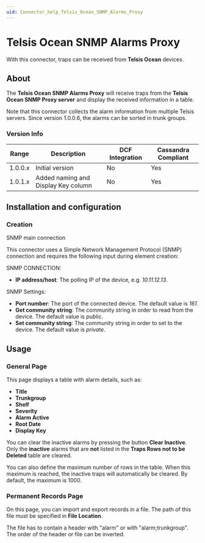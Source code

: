 ```yaml
---
uid: Connector_help_Telsis_Ocean_SNMP_Alarms_Proxy
---
```


# Telsis Ocean SNMP Alarms Proxy

With this connector, traps can be received from **Telsis Ocean** devices.

## About

The **Telsis Ocean SNMP Alarms Proxy** will receive traps from the **Telsis Ocean SNMP Proxy server** and display the received information in a table.

Note that this connector collects the alarm information from multiple Telsis servers. Since version 1.0.0.6, the alarms can be sorted in trunk groups.

### Version Info

| **Range** | **Description**                     | **DCF Integration** | **Cassandra Compliant** |
|------------------|-------------------------------------|---------------------|-------------------------|
| 1.0.0.x          | Initial version                     | No                  | Yes                     |
| 1.0.1.x          | Added naming and Display Key column | No                  | Yes                     |

## Installation and configuration

### Creation

SNMP main connection

This connector uses a Simple Network Management Protocol (SNMP) connection and requires the following input during element creation:

SNMP CONNECTION:

- **IP address/host**: The polling IP of the device, e.g. *10.11.12.13*.

SNMP Settings:

- **Port number**: The port of the connected device. The default value is *161.*
- **Get community string**: The community string in order to read from the device. The default value is *public*.
- **Set community string**: The community string in order to set to the device. The default value is *private*.

## Usage

### General Page

This page displays a table with alarm details, such as:

- **Title**
- **Trunkgroup**
- **Shelf**
- **Severity**
- **Alarm Active**
- **Root Date**
- **Display Key**

You can clear the inactive alarms by pressing the button **Clear Inactive**. Only the **inactive** alarms that are **not** listed in the **Traps Rows not to be Deleted** table are cleared.

You can also define the maximum number of rows in the table. When this maximum is reached, the inactive traps will automatically be cleared. By default, the maximum is 1000.

### Permanent Records Page

On this page, you can import and export records in a file. The path of this file must be specified in **File Location**.

The file has to contain a header with "alarm" or with "alarm;trunkgroup". The order of the header or file can be inverted.
